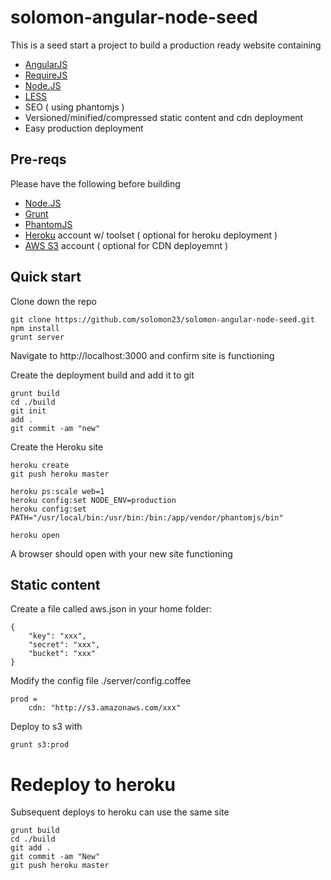 solomon-angular-node-seed
=========================

This is a seed start a project to build a production ready website containing

+ [AngularJS](http://angularjs.org/)
+ [RequireJS](http://requirejs.org/)
+ [Node.JS](http://nodejs.org/)
+ [LESS](http://lesscss.org/)
+ SEO ( using phantomjs )
+ Versioned/minified/compressed static content and cdn deployment
+ Easy production deployment

## Pre-reqs

Please have the following before building

+ [Node.JS](http://nodejs.org/)
+ [Grunt](http://gruntjs.com/)
+ [PhantomJS](http://phantomjs.org/)
+ [Heroku](https://www.heroku.com/) account w/ toolset ( optional for heroku deployment )
+ [AWS S3](http://aws.amazon.com/) account ( optional for CDN deployemnt )

## Quick start

Clone down the repo

````
git clone https://github.com/solomon23/solomon-angular-node-seed.git
npm install
grunt server
````

Navigate to http://localhost:3000 and confirm site is functioning

Create the deployment build and add it to git

````
grunt build
cd ./build
git init
add .
git commit -am "new"
````

Create the Heroku site

````
heroku create
git push heroku master

heroku ps:scale web=1
heroku config:set NODE_ENV=production
heroku config:set PATH="/usr/local/bin:/usr/bin:/bin:/app/vendor/phantomjs/bin"

heroku open
````

A browser should open with your new site functioning

## Static content

Create a file called aws.json in your home folder:

````
{
    "key": "xxx",
    "secret": "xxx",
    "bucket": "xxx"
}
````

Modify the config file ./server/config.coffee

````
prod = 
    cdn: "http://s3.amazonaws.com/xxx"
````    
  
Deploy to s3 with

`
grunt s3:prod
`

# Redeploy to heroku

Subsequent deploys to heroku can use the same site

````
grunt build
cd ./build
git add .
git commit -am "New"
git push heroku master
````
